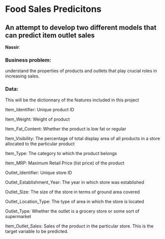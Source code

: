 # Food Sales Predicitons
## An attempt to develop two different models that can predict item outlet sales

**Nassir**: 

### Business problem:

understand the properties of products and outlets that play crucial roles in increasing sales.

### Data:

This will be the dictionnary of the features included in this project

Item_Identifier: Unique product ID 

Item_Weight: Weight of product

Item_Fat_Content: Whether the product is low fat or regular

Item_Visibility: The percentage of total display area of all products in a store allocated to the particular product

Item_Type: The category to which the product belongs

Item_MRP: Maximum Retail Price (list price) of the product

Outlet_Identifier: Unique store ID

Outlet_Establishment_Year: The year in which store was established

Outlet_Size: The size of the store in terms of ground area covered

Outlet_Location_Type: The type of area in which the store is located

Outlet_Type: Whether the outlet is a grocery store or some sort of supermarket

Item_Outlet_Sales: Sales of the product in the particular store. This is the target variable to be predicted.



